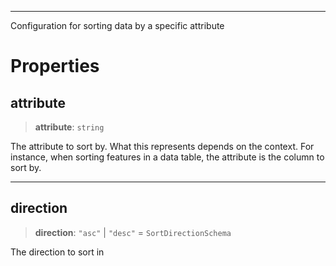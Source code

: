 ***

Configuration for sorting data by a specific attribute

# Properties

## attribute

> **attribute**: `string`

The attribute to sort by. What this represents depends on the context.
For instance, when sorting features in a data table, the attribute is
the column to sort by.

***

## direction

> **direction**: `"asc"` | `"desc"` = `SortDirectionSchema`

The direction to sort in
